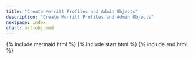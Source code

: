 ```yaml
---
title: "Create Merritt Profiles and Admin Objects"
description: "Create Merritt Profiles and Admin Objects"
nextpage: index
chart: mrt-obj.mmd
---
```


{% include mermaid.html %}
{% include start.html %}
{% include end.html %}
